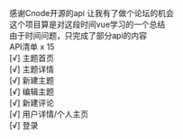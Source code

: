 感谢Cnode开源的api 让我有了做个论坛的机会  
这个项目算是对这段时间vue学习的一个总结  
由于时间问题，只完成了部分api的内容  
API清单 x 15  
[√] 主题首页  
[√] 主题详情  
[√] 新建主题  
[√] 编辑主题  
[√] 新建评论  
[√] 用户详情/个人主页  
[√] 登录  
